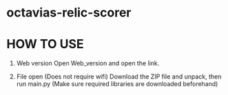# octavias-relic-scorer
# HOW TO USE
1. Web version
Open Web_version and open the link.

2. File open (Does not require wifi)
   Download the ZIP file and unpack, then run main.py (Make sure required libraries are downloaded beforehand)
